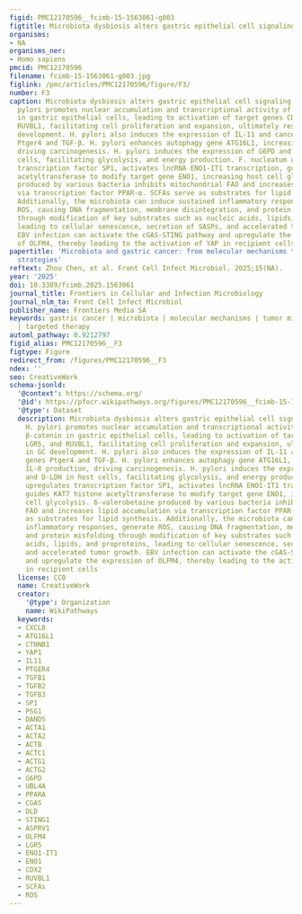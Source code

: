 ```yaml
---
figid: PMC12170596__fcimb-15-1563061-g003
figtitle: Microbiota dysbiosis alters gastric epithelial cell signaling pathways
organisms:
- NA
organisms_ner:
- Homo sapiens
pmcid: PMC12170596
filename: fcimb-15-1563061-g003.jpg
figlink: /pmc/articles/PMC12170596/figure/F3/
number: F3
caption: Microbiota dysbiosis alters gastric epithelial cell signaling pathways. H.
  pylori promotes nuclear accumulation and transcriptional activity of YAP and β-catenin
  in gastric epithelial cells, leading to activation of target genes CDX2, LGR5, and
  RUVBL1, facilitating cell proliferation and expansion, ultimately resulting in GC
  development. H. pylori also induces the expression of IL-11 and cancer-related genes
  Ptger4 and TGF-β. H. pylori enhances autophagy gene ATG16L1, increasing IL-8 production,
  driving carcinogenesis. H. pylori induces the expression of G6PD and D-LDH in host
  cells, facilitating glycolysis, and energy production. F. nucleatum upregulates
  transcription factor SP1, activates lncRNA ENO1-IT1 transcription, guides KAT7 histone
  acetyltransferase to modify target gene ENO1, increasing host cell glycolysis. δ-valerobetaine
  produced by various bacteria inhibits mitochondrial FAO and increases lipid accumulation
  via transcription factor PPAR-α. SCFAs serve as substrates for lipid synthesis.
  Additionally, the microbiota can induce sustained inflammatory responses, generate
  ROS, causing DNA fragmentation, membrane disintegration, and protein misfolding
  through modification of key substrates such as nucleic acids, lipids, and proproteins,
  leading to cellular senescence, secretion of SASPs, and accelerated tumor growth.
  EBV infection can activate the cGAS-STING pathway and upregulate the expression
  of OLFM4, thereby leading to the activation of YAP in recipient cells
papertitle: 'Microbiota and gastric cancer: from molecular mechanisms to therapeutic
  strategies'
reftext: Zhou Chen, et al. Front Cell Infect Microbiol. 2025;15(NA).
year: '2025'
doi: 10.3389/fcimb.2025.1563061
journal_title: Frontiers in Cellular and Infection Microbiology
journal_nlm_ta: Front Cell Infect Microbiol
publisher_name: Frontiers Media SA
keywords: gastric cancer | microbiota | molecular mechanisms | tumor microenvironment
  | targeted therapy
automl_pathway: 0.9212797
figid_alias: PMC12170596__F3
figtype: Figure
redirect_from: /figures/PMC12170596__F3
ndex: ''
seo: CreativeWork
schema-jsonld:
  '@context': https://schema.org/
  '@id': https://pfocr.wikipathways.org/figures/PMC12170596__fcimb-15-1563061-g003.html
  '@type': Dataset
  description: Microbiota dysbiosis alters gastric epithelial cell signaling pathways.
    H. pylori promotes nuclear accumulation and transcriptional activity of YAP and
    β-catenin in gastric epithelial cells, leading to activation of target genes CDX2,
    LGR5, and RUVBL1, facilitating cell proliferation and expansion, ultimately resulting
    in GC development. H. pylori also induces the expression of IL-11 and cancer-related
    genes Ptger4 and TGF-β. H. pylori enhances autophagy gene ATG16L1, increasing
    IL-8 production, driving carcinogenesis. H. pylori induces the expression of G6PD
    and D-LDH in host cells, facilitating glycolysis, and energy production. F. nucleatum
    upregulates transcription factor SP1, activates lncRNA ENO1-IT1 transcription,
    guides KAT7 histone acetyltransferase to modify target gene ENO1, increasing host
    cell glycolysis. δ-valerobetaine produced by various bacteria inhibits mitochondrial
    FAO and increases lipid accumulation via transcription factor PPAR-α. SCFAs serve
    as substrates for lipid synthesis. Additionally, the microbiota can induce sustained
    inflammatory responses, generate ROS, causing DNA fragmentation, membrane disintegration,
    and protein misfolding through modification of key substrates such as nucleic
    acids, lipids, and proproteins, leading to cellular senescence, secretion of SASPs,
    and accelerated tumor growth. EBV infection can activate the cGAS-STING pathway
    and upregulate the expression of OLFM4, thereby leading to the activation of YAP
    in recipient cells
  license: CC0
  name: CreativeWork
  creator:
    '@type': Organization
    name: WikiPathways
  keywords:
  - CXCL8
  - ATG16L1
  - CTNNB1
  - YAP1
  - IL11
  - PTGER4
  - TGFB1
  - TGFB2
  - TGFB3
  - SP1
  - PSG1
  - DAND5
  - ACTA1
  - ACTA2
  - ACTB
  - ACTC1
  - ACTG1
  - ACTG2
  - G6PD
  - UBL4A
  - PPARA
  - CGAS
  - DLD
  - STING1
  - ASPRV1
  - OLFM4
  - LGR5
  - ENO1-IT1
  - ENO1
  - CDX2
  - RUVBL1
  - SCFAs
  - ROS
---
```

